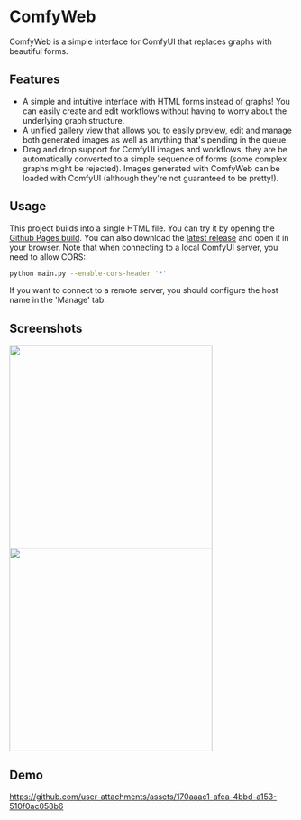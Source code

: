 # ComfyWeb
ComfyWeb is a simple interface for ComfyUI that replaces graphs with beautiful forms.

## Features
- A simple and intuitive interface with HTML forms instead of graphs! You can easily create and
  edit workflows without having to worry about the underlying graph structure.
- A unified gallery view that allows you to easily preview, edit and manage both generated images as
  well as anything that's pending in the queue.
- Drag and drop support for ComfyUI images and workflows, they are be automatically converted
  to a simple sequence of forms (some complex graphs might be rejected). Images generated
  with ComfyWeb can be loaded with ComfyUI (although they're not guaranteed to be pretty!).

## Usage
This project builds into a single HTML file. You can try it by opening the [Github Pages build](https://jac3km4.github.io/comfyweb).
You can also download the [latest release](https://github.com/jac3km4/comfyweb/releases/latest) and open it in your browser.
Note that when connecting to a local ComfyUI server, you need to allow CORS:
```bash
python main.py --enable-cors-header '*'
```
If you want to connect to a remote server, you should configure the host name in the 'Manage' tab.

## Screenshots
<img src="https://github.com/user-attachments/assets/a3331675-8639-4b16-84c8-15ff0a098ce0" width="360px"/>
<img src="https://github.com/user-attachments/assets/3e3269ba-ebee-4326-9fdb-a01d1f8cc288" width="360px"/>

## Demo
https://github.com/user-attachments/assets/170aaac1-afca-4bbd-a153-510f0ac058b6
